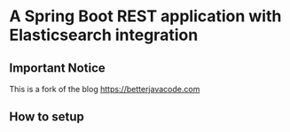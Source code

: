 # A Spring Boot REST application with Elasticsearch integration

## Important Notice
This is a fork of the blog https://betterjavacode.com

## How to setup

